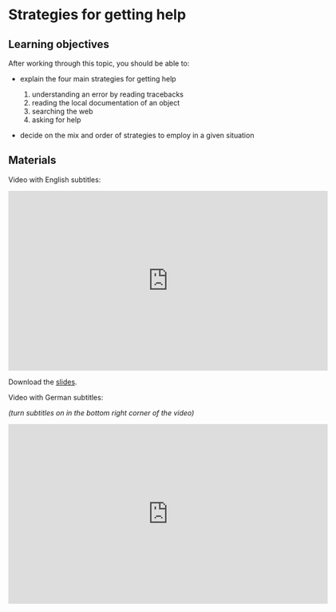 # Strategies for getting help

## Learning objectives

After working through this topic, you should be able to:

- explain the four main strategies for getting help

  1. understanding an error by reading tracebacks
  1. reading the local documentation of an object
  1. searching the web
  1. asking for help

- decide on the mix and order of strategies to employ in a given situation

## Materials

Video with English subtitles:

<iframe
  src="https://electure.uni-bonn.de/paella7/ui/watch.html?id=ccfcb095-76db-4d80-892f-8ccdacbffbb6"
  width="640"
  height="360"
  frameborder="0"
  allowfullscreen
></iframe>

Download the [slides](getting_help-strategies.pdf).

Video with German subtitles:

*(turn subtitles on in the bottom right corner of the video)*

<iframe
  src="https://electure.uni-bonn.de/paella7/ui/watch.html?id=851d5715-ae3a-44be-b1cb-487f90a01171"
  width="640"
  height="360"
  frameborder="0"
  allowfullscreen
></iframe>

